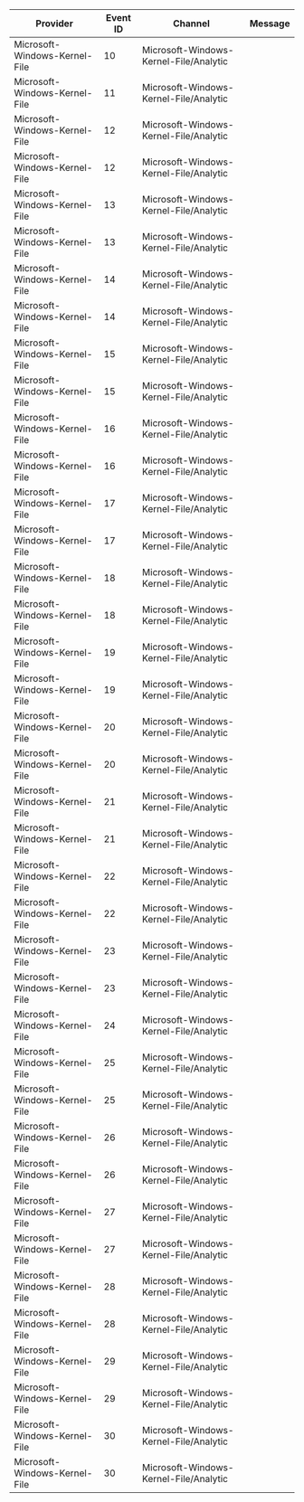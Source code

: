 Provider                       |  Event ID  |  Channel                                 |  Message
-------------------------------|------------|------------------------------------------|---------
Microsoft-Windows-Kernel-File  |  10        |  Microsoft-Windows-Kernel-File/Analytic  |
Microsoft-Windows-Kernel-File  |  11        |  Microsoft-Windows-Kernel-File/Analytic  |
Microsoft-Windows-Kernel-File  |  12        |  Microsoft-Windows-Kernel-File/Analytic  |
Microsoft-Windows-Kernel-File  |  12        |  Microsoft-Windows-Kernel-File/Analytic  |
Microsoft-Windows-Kernel-File  |  13        |  Microsoft-Windows-Kernel-File/Analytic  |
Microsoft-Windows-Kernel-File  |  13        |  Microsoft-Windows-Kernel-File/Analytic  |
Microsoft-Windows-Kernel-File  |  14        |  Microsoft-Windows-Kernel-File/Analytic  |
Microsoft-Windows-Kernel-File  |  14        |  Microsoft-Windows-Kernel-File/Analytic  |
Microsoft-Windows-Kernel-File  |  15        |  Microsoft-Windows-Kernel-File/Analytic  |
Microsoft-Windows-Kernel-File  |  15        |  Microsoft-Windows-Kernel-File/Analytic  |
Microsoft-Windows-Kernel-File  |  16        |  Microsoft-Windows-Kernel-File/Analytic  |
Microsoft-Windows-Kernel-File  |  16        |  Microsoft-Windows-Kernel-File/Analytic  |
Microsoft-Windows-Kernel-File  |  17        |  Microsoft-Windows-Kernel-File/Analytic  |
Microsoft-Windows-Kernel-File  |  17        |  Microsoft-Windows-Kernel-File/Analytic  |
Microsoft-Windows-Kernel-File  |  18        |  Microsoft-Windows-Kernel-File/Analytic  |
Microsoft-Windows-Kernel-File  |  18        |  Microsoft-Windows-Kernel-File/Analytic  |
Microsoft-Windows-Kernel-File  |  19        |  Microsoft-Windows-Kernel-File/Analytic  |
Microsoft-Windows-Kernel-File  |  19        |  Microsoft-Windows-Kernel-File/Analytic  |
Microsoft-Windows-Kernel-File  |  20        |  Microsoft-Windows-Kernel-File/Analytic  |
Microsoft-Windows-Kernel-File  |  20        |  Microsoft-Windows-Kernel-File/Analytic  |
Microsoft-Windows-Kernel-File  |  21        |  Microsoft-Windows-Kernel-File/Analytic  |
Microsoft-Windows-Kernel-File  |  21        |  Microsoft-Windows-Kernel-File/Analytic  |
Microsoft-Windows-Kernel-File  |  22        |  Microsoft-Windows-Kernel-File/Analytic  |
Microsoft-Windows-Kernel-File  |  22        |  Microsoft-Windows-Kernel-File/Analytic  |
Microsoft-Windows-Kernel-File  |  23        |  Microsoft-Windows-Kernel-File/Analytic  |
Microsoft-Windows-Kernel-File  |  23        |  Microsoft-Windows-Kernel-File/Analytic  |
Microsoft-Windows-Kernel-File  |  24        |  Microsoft-Windows-Kernel-File/Analytic  |
Microsoft-Windows-Kernel-File  |  25        |  Microsoft-Windows-Kernel-File/Analytic  |
Microsoft-Windows-Kernel-File  |  25        |  Microsoft-Windows-Kernel-File/Analytic  |
Microsoft-Windows-Kernel-File  |  26        |  Microsoft-Windows-Kernel-File/Analytic  |
Microsoft-Windows-Kernel-File  |  26        |  Microsoft-Windows-Kernel-File/Analytic  |
Microsoft-Windows-Kernel-File  |  27        |  Microsoft-Windows-Kernel-File/Analytic  |
Microsoft-Windows-Kernel-File  |  27        |  Microsoft-Windows-Kernel-File/Analytic  |
Microsoft-Windows-Kernel-File  |  28        |  Microsoft-Windows-Kernel-File/Analytic  |
Microsoft-Windows-Kernel-File  |  28        |  Microsoft-Windows-Kernel-File/Analytic  |
Microsoft-Windows-Kernel-File  |  29        |  Microsoft-Windows-Kernel-File/Analytic  |
Microsoft-Windows-Kernel-File  |  29        |  Microsoft-Windows-Kernel-File/Analytic  |
Microsoft-Windows-Kernel-File  |  30        |  Microsoft-Windows-Kernel-File/Analytic  |
Microsoft-Windows-Kernel-File  |  30        |  Microsoft-Windows-Kernel-File/Analytic  |